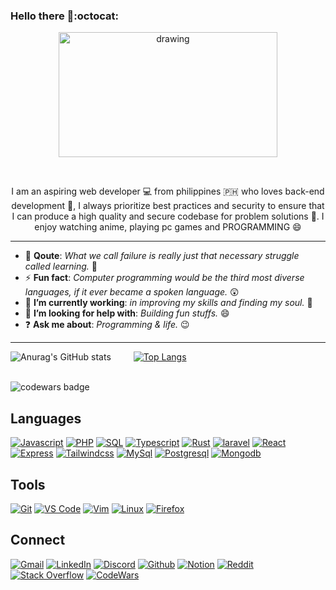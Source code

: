 


### Hello there 👋:octocat:



<p align="center">
  <img src="https://octodex.github.com/images/nyantocat.gif" alt="drawing" width="350" height="200"/>
</p>

<br>

<p align="center">
I am an aspiring web developer 💻 from philippines 🇵🇭 who loves back-end development 💪, I always prioritize best practices and security to ensure that I can produce a high quality and secure codebase for problem solutions 🥰. I enjoy watching anime, playing pc games and PROGRAMMING 😄
<p>

<hr>

- :muscle: **Qoute**: _What we call failure is really just that necessary struggle called learning._ 💯
- :zap: **Fun fact**: _Computer programming would be the third most diverse languages, if it ever became a spoken language._ 😲
- :telescope: **I’m currently working**: _in improving my skills and finding my soul._ 🥅
- :two_men_holding_hands: **I’m looking for help with**: _Building fun stuffs._ 😄
- :question: **Ask me about**: _Programming & life._ 😉

<hr />


![Anurag's GitHub stats](https://github-readme-stats.vercel.app/api?username=zerexei&show_icons=true&theme=radical&hide_border=true&custom_title=Zerexei's+Github+stats)
&emsp;&emsp;
[![Top Langs](https://github-readme-stats.vercel.app/api/top-langs/?username=zerexei&layout=compact&theme=radical&hide_border=true)](https://github.com/anuraghazra/github-readme-stats)

<br />

<img src="https://www.codewars.com/users/angeloarcillas64/badges/large" alt="codewars badge" />

## Languages
[![Javascript](https://img.shields.io/badge/javascript-303133?style=for-the-badge&logo=javascript&logoColor=white)](#)
[![PHP](https://img.shields.io/badge/php-303133?style=for-the-badge&logo=php&logoColor=white)](#)
[![SQL](https://img.shields.io/badge/sql-303133?style=for-the-badge&logo=amazon-dynamodb&logoColor=white)](#)
[![Typescript](https://img.shields.io/badge/typescript-303133?style=for-the-badge&logo=typescript&logoColor=white)](#)
[![Rust](https://img.shields.io/badge/rust-303133?style=for-the-badge&logo=rust&logoColor=white)](#)
[![laravel](https://img.shields.io/badge/laravel-303133?style=for-the-badge&logo=laravel&logoColor=white)](#)
[![React](https://img.shields.io/badge/react-303133?style=for-the-badge&logo=react&logoColor=white)](#)
[![Express](https://img.shields.io/badge/express-303133?style=for-the-badge&logo=express&logoColor=white)](#)
[![Tailwindcss](https://img.shields.io/badge/tailwindcss-303133?style=for-the-badge&logo=tailwind-css&logoColor=white)](#)
[![MySql](https://img.shields.io/badge/mysql-303133?style=for-the-badge&logo=mysql&logoColor=white)](#)
[![Postgresql](https://img.shields.io/badge/postgresql-303133?style=for-the-badge&logo=postgresql&logoColor=white)](#)
[![Mongodb](https://img.shields.io/badge/mongodb-303133?style=for-the-badge&logo=mongodb&logoColor=white)](#)

## Tools
[![Git](https://img.shields.io/badge/git-303133?style=for-the-badge&logo=git&logoColor=white)](#)
[![VS Code](https://img.shields.io/badge/vs%20code-303133?style=for-the-badge&logo=visual-studio-code&logoColor=white)](#)
[![Vim](https://img.shields.io/badge/vim-303133?style=for-the-badge&logo=vim&logoColor=white)](#)
[![Linux](https://img.shields.io/badge/linux-303133?style=for-the-badge&logo=linux&logoColor=white)](#)
[![Firefox](https://img.shields.io/badge/firefox-303133?style=for-the-badge&logo=firefox-browser&logoColor=white)](#)

## Connect
[![Gmail](https://img.shields.io/badge/gmail-303133?style=for-the-badge&logo=gmail&logoColor=white)](https://mail.google.com?tf=cm&to=angeloarcillas64@gmail.com)
[![LinkedIn](https://img.shields.io/badge/linkedin-303133?style=for-the-badge&logo=linkedin&logoColor=white)](https://github.com/zerexei)
[![Discord](https://img.shields.io/badge/discord-303133?style=for-the-badge&logo=discord&logoColor=white)](https://discord.com/users/743835873287733249)
[![Github](https://img.shields.io/badge/github-303133?style=for-the-badge&logo=github&logoColor=white)](https://github.com/zerexei)
[![Notion](https://img.shields.io/badge/notion-303133?style=for-the-badge&logo=notion&logoColor=white)](www.notion.so/zerexei)
[![Reddit](https://img.shields.io/badge/reddit-303133?style=for-the-badge&logo=reddit&logoColor=white)](https://github.com/zerexei)
[![Stack Overflow](https://img.shields.io/badge/stack%20overflow-303133?style=for-the-badge&logo=stack-overflow&logoColor=white)](https://github.com/zerexei)
[![CodeWars](https://img.shields.io/badge/codewars-303133?style=for-the-badge&logo=codewars&logoColor=white)](https://github.com/zerexei)
